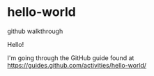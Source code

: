 # hello-world
github walkthrough

Hello!

I'm going through the GitHub guide found at https://guides.github.com/activities/hello-world/
